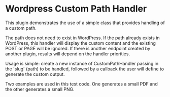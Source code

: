 # Wordpress Custom Path Handler

This plugin demonstrates the use of a simple class that provides handling of a custom path.

The path does not need to exist in WordPress.  If the path already exists in WordPress, this handler will display the custom content and the existing POST or PAGE will be ignored.
If there is another endpoint created by another plugin, results will depend on the handler priorities.

Usage is simple: create a new instance of CustomPathHandler passing in the 'slug' (path) to be handled, followed by a callback the user will define to generate the custom output.

Two examples are used in this test code.  One generates a small PDF and the other generates a small PNG.

